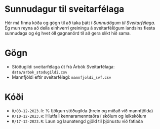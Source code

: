 
# Sunnudagur til sveitarfélaga

<!-- badges: start -->
<!-- badges: end -->

Hér má finna kóða og gögn til að taka þátt í *Sunnudögum til Sveitarfélaga*. Ég mun reyna að deila einhverri greiningu á sveitarfélögum landsins flesta sunnudaga og ég hvet öll gagnanörd til að gera slíkt hið sama.

# Gögn

* Stöðugildi sveitarfélaga út frá Árbók Sveitarfélaga: `data/arbok_stodugildi.csv`
* Mannfjöldi eftir sveitarfélagi: `mannfjoldi_svf.csv`

# Kóði

* `R/03-12-2023.R`: % fjölgun stöðugilda (hrein og miðað við mannfjölda)
* `R/10-12-2023.R`: Hlutfall kennaramenntaðra í skólum og leikskólum
* `R/17-12-2023.R`: Laun og launatengd gjöld til þjónustu við fatlaða

